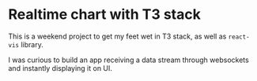 # Realtime chart with T3 stack

This is a weekend project to get my feet wet in T3 stack, as well as `react-vis` library.

I was curious to build an app receiving a data stream through websockets and instantly displaying it on UI.
